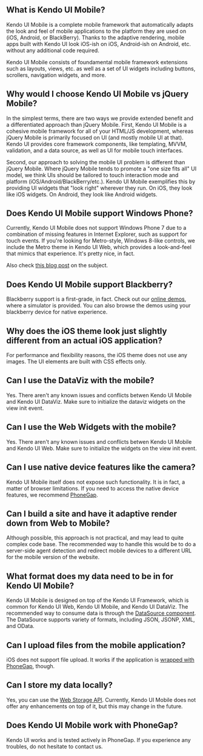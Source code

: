 ## What is Kendo UI Mobile?
Kendo UI Mobile is a complete mobile framework that automatically adapts the look and feel of mobile applications to the platform they are used on (iOS, Android, or BlackBerry). Thanks to the adaptive rendering, mobile apps built with Kendo UI look iOS-ish on iOS, Android-ish on Android, etc. without any additional code required.

Kendo UI Mobile consists of foundamental mobile framework extensions such as layouts, views, etc. as well as a set of UI widgets including buttons, scrollers, navigation widgets, and more. 


## Why would I choose Kendo UI Mobile vs jQuery Mobile?
In the simplest terms, there are two ways we provide extended benefit and a differentiated approach than jQuery Mobile. First, Kendo UI Mobile is a cohesive mobile framework for all of your HTML/JS development, whereas jQuery Mobile is primarily focused on UI (and mostly mobile UI at that). Kendo UI provides core framework components, like templating, MVVM, validation, and a data source, as well as UI for mobile touch interfaces.  

Second, our approach to solving the mobile UI problem is different than jQuery Mobile. Where jQuery Mobile tends to promote a "one size fits all" UI model, we think UIs should be tailored to touch interaction mode and platform (iOS/Android/BlackBerry/etc.). Kendo UI Mobile exemplifies this by providing UI widgets that "look right" wherever they run. On iOS, they look like iOS widgets. On Android, they look like Android widgets.


## Does Kendo UI Mobile support Windows Phone?
Currently, Kendo UI Mobile does not support Windows Phone 7 due to a combination of missing
features in Internet Explorer, such as support for touch events. If you're looking for Metro-style,
Windows 8-like controls, we include the Metro theme in Kendo UI Web, which provides a look-and-feel
that mimics that experience. It's pretty nice, in fact.

Also check [this blog post](http://www.kendoui.com/blogs/teamblog/posts/12-02-06/kendo_ui_on_windows_phone.aspx) on the subject.

## Does Kendo UI Mobile support Blackberry?

Blackberry support is a first-grade, in fact. Check out our [online
demos](http://demos.kendoui.com/mobile/), where a simulator is provided. You can also browse the
demos using your blackberry device for native experience.

## Why does the iOS theme look just slightly different from an actual iOS application?

For performance and flexibility reasons, the iOS theme does not use any images. The UI elements are
built with CSS effects only.

## Can I use the DataViz with the mobile?

Yes. There aren't any known issues and conflicts betwen Kendo UI Mobile and Kendo UI DataViz. Make
sure to initialize the dataviz widgets on the view init event.

## Can I use the Web Widgets with the mobile?

Yes. There aren't any known issues and conflicts betwen Kendo UI Mobile and Kendo UI Web. Make sure
to initialize the widgets on the view init event.

## Can I use native device features like the camera?

Kendo UI Mobile itself does not expose such functionality. It is in fact, a matter of browser
limitations. If you need to access the native device features, we recommend
[PhoneGap](http://phonegap.com/).

## Can I build a site and have it adaptive render down from Web to Mobile?

Although possible, this approach is not practical, and may lead to quite complex code base. The
recommended way to handle this would be to do a server-side agent detection and redirect mobile
devices to a different URL for the mobile version of the website.

## What format does my data need to be in for Kendo UI Mobile?

Kendo UI Mobile is designed on top of the Kendo UI Framework, which is common for Kendo UI Web,
Kendo UI Mobile, and Kendo UI DataViz.
The recommended way to consume data is through the [DataSource
component](http://www.kendoui.com/documentation/framework/datasource/overview.aspx).
The DataSource supports variety of formats, including JSON, JSONP, XML, and OData.

## Can I upload files from the mobile application?

iOS does not support file upload. It works if the application is [wrapped with
PhoneGap](http://wiki.phonegap.com/w/page/18270855/Image%20Upload%20using%20JQuery%20and%20Python),
though.

## Can I store my data locally?

Yes, you can use the [Web Storage API](http://dev.w3.org/html5/webstorage/). Currently, Kendo UI
Mobile does not offer
any enhancements on top of it, but this may change in the future.

## Does Kendo UI Mobile work with PhoneGap?

Kendo UI works and is tested actively in PhoneGap. If you experience any troubles, do not hesitate
to contact us.
